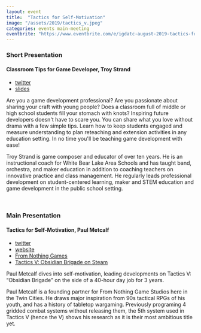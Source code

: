```yaml
---
layout: event
title:  "Tactics for Self-Motivation"
image: "/assets/2019/tactics_v.jpeg"
categories: events main-meeting
eventbrite: "https://www.eventbrite.com/e/igdatc-august-2019-tactics-for-self-motivation-tickets-68088331031"
---
```


### Short Presentation
#### Classroom Tips for Game Developer, Troy Strand
* [twitter](https://twitter.com/YellowChord/)
* [slides](http://bit.ly/igdateaching)

Are you a game development professional? Are you passionate about sharing your craft with young people? Does a classroom full of middle or high school students fill your stomach with knots? Inspiring future developers doesn't have to scare you. You can share what you love without drama with a few simple tips. Learn how to keep students engaged and measure understanding to plan reteaching and extension activities in any education setting. In no time you'll be teaching game development with ease!

Troy Strand is game composer and educator of over ten years. He is an instructional coach for White Bear Lake Area Schools and has taught band, orchestra, and maker education in addition to coaching teachers on innovative practice and class management. He regularly leads professional development on student-centered learning, maker and STEM education and game development in the public school setting.

<br />

### Main Presentation
#### Tactics for Self-Motivation, Paul Metcalf
* [twitter](https://twitter.com/Zaibach333)
* [website](https://sites.google.com/site/zaibach333/)
* [From Nothing Games](http://fromnothinggamestudios.com/)
* [Tactics V: Obsidian Brigade on Steam](https://store.steampowered.com/app/962150/Tactics_V_Obsidian_Brigade/)

Paul Metcalf dives into self-motivation, leading developments on Tactics V: “Obsidian Brigade” on the side of a 40-hour day job for 3 years.

Paul Metcalf is a founding partner for From Nothing Game Studios here in the Twin Cities. He draws major inspiration from 90s tactical RPGs of his youth, and has a history of tabletop wargaming. Previously programing 4 gridded combat systems without releasing them, the 5th system used in Tactics V (hence the V) shows his research as it is their most ambitious title yet.
